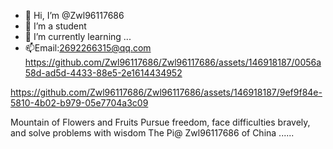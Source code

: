 - 👋 Hi, I’m @Zwl96117686
- 👀 I’m a student
- 🌱 I’m currently learning ...
- 📫Email:2692266315@qq.com
https://github.com/Zwl96117686/Zwl96117686/assets/146918187/0056a58d-ad5d-4433-88e5-2e1614434952


https://github.com/Zwl96117686/Zwl96117686/assets/146918187/9ef9f84e-5810-4b02-b979-05e7704a3c09


Mountain of Flowers and Fruits
Pursue freedom, face difficulties bravely, and solve problems with wisdom
The Pi@ Zwl96117686 of China
......
<!---
Zwl96117686/Zwl96117686 is a ✨ special ✨ repository because its `README.md` (this file) appears on your GitHub profile.
You can click the Preview link to take a look at your changes.
--->
